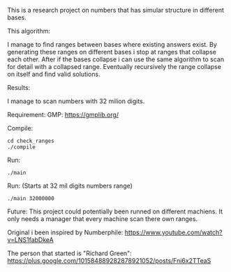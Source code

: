 This is a research project on numbers that has simular structure in different bases.


This algorithm:

I manage to find ranges between bases where existing answers exist.
By generating these ranges on different bases i stop at ranges
that collapse each other. After if the bases collapse i can use the same algorithm
to scan for detail with a collapsed range. Eventually recursively the range collapse on itself
and find valid solutions.


Results:

I manage to scan numbers with 32 milion digits.


Requirement:
	GMP: https://gmplib.org/


Compile:

	cd check_ranges
	./compile


Run:

	./main

Run: (Starts at 32 mil digits numbers range)

	./main 32000000


Future:
This project could potentially been runned on different machiens.
It only needs a manager that every machine scan there own ranges.


Original i been inspired by Numberphile:
https://www.youtube.com/watch?v=LNS1fabDkeA


The person that started is "Richard Green":
https://plus.google.com/101584889282878921052/posts/Fni6x2TTeaS